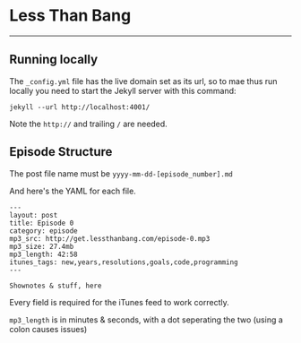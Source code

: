 # Less Than Bang

---

## Running locally

The `_config.yml` file has the live domain set as its url, so to mae thus run locally you need to start the Jekyll server with this command:

	jekyll --url http://localhost:4001/

Note the `http://` and trailing `/` are needed.

## Episode Structure

The post file name must be `yyyy-mm-dd-[episode_number].md`

And here's the YAML for each file.

	---
	layout: post
	title: Episode 0
	category: episode
	mp3_src: http://get.lessthanbang.com/episode-0.mp3
	mp3_size: 27.4mb
	mp3_length: 42:58
	itunes_tags: new,years,resolutions,goals,code,programming
	---

	Shownotes & stuff, here

Every field is required for the iTunes feed to work correctly.

`mp3_length` is in minutes & seconds, with a dot seperating the two (using a colon causes issues)
